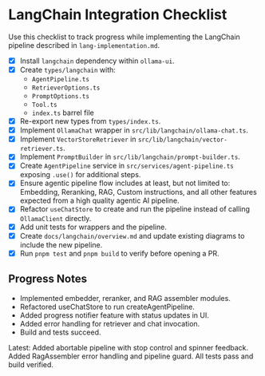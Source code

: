 # LangChain Integration Checklist

Use this checklist to track progress while implementing the LangChain pipeline described in `lang-implementation.md`.

- [x] Install `langchain` dependency within `ollama-ui`.
- [x] Create `types/langchain` with:
  - `AgentPipeline.ts`
  - `RetrieverOptions.ts`
  - `PromptOptions.ts`
  - `Tool.ts`
  - `index.ts` barrel file
- [x] Re-export new types from `types/index.ts`.
- [x] Implement `OllamaChat` wrapper in `src/lib/langchain/ollama-chat.ts`.
- [x] Implement `VectorStoreRetriever` in `src/lib/langchain/vector-retriever.ts`.
- [x] Implement `PromptBuilder` in `src/lib/langchain/prompt-builder.ts`.
- [x] Create `AgentPipeline` service in `src/services/agent-pipeline.ts` exposing `.use()` for additional steps.
- [x] Ensure agentic pipeline flow includes at least, but not limited to: Embedding, Reranking, RAG, Custom instructions, and all other features expected from a high quality agentic AI pipeline.
- [x] Refactor `useChatStore` to create and run the pipeline instead of calling `OllamaClient` directly.
- [x] Add unit tests for wrappers and the pipeline.
- [x] Create `docs/langchain/overview.md` and update existing diagrams to include the new pipeline.
- [x] Run `pnpm test` and `pnpm build` to verify before opening a PR.

## Progress Notes
- Implemented embedder, reranker, and RAG assembler modules.
- Refactored useChatStore to run createAgentPipeline.
- Added progress notifier feature with status updates in UI.
- Added error handling for retriever and chat invocation.
- Build and tests succeed.

Latest: Added abortable pipeline with stop control and spinner feedback. Added
RagAssembler error handling and pipeline guard. All tests pass and build
verified.
